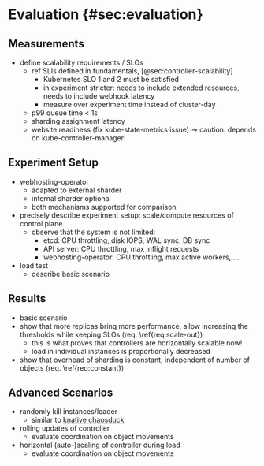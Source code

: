 # Evaluation {#sec:evaluation}

## Measurements

- define scalability requirements / SLOs
  - ref SLIs defined in fundamentals, [@sec:controller-scalability]
    - Kubernetes SLO 1 and 2 must be satisfied
    - in experiment stricter: needs to include extended resources, needs to include webhook latency
    - measure over experiment time instead of cluster-day
  - p99 queue time < 1s
  - sharding assignment latency
  - website readiness (fix kube-state-metrics issue) -> caution: depends on kube-controller-manager!

## Experiment Setup

- webhosting-operator
  - adapted to external sharder
  - internal sharder optional
  - both mechanisms supported for comparison
- precisely describe experiment setup: scale/compute resources of control plane
  - observe that the system is not limited:
    - etcd: CPU throttling, disk IOPS, WAL sync, DB sync
    - API server: CPU throttling, max inflight requests
    - webhosting-operator: CPU throttling, max active workers, ...
- load test
  - describe basic scenario

## Results

- basic scenario
- show that more replicas bring more performance, allow increasing the thresholds while keeping SLOs (req. \ref{req:scale-out})
  - this is what proves that controllers are horizontally scalable now!
  - load in individual instances is proportionally decreased
- show that overhead of sharding is constant, independent of number of objects (req. \ref{req:constant})

## Advanced Scenarios

- randomly kill instances/leader
  - similar to [knative chaosduck](https://github.com/knative/pkg/blob/main/leaderelection/chaosduck/main.go#L17)
- rolling updates of controller
  - evaluate coordination on object movements
- horizontal (auto-)scaling of controller during load
  - evaluate coordination on object movements

